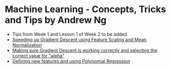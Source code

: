 # Machine Learning - Concepts, Tricks and Tips by Andrew Ng
* Tips from Week 1 and Lesson 1 of Week 2 to be added
* [Speeding up Gradient Descent using Feature Scaling and Mean Normalization](https://www.coursera.org/learn/machine-learning/lecture/xx3Da/gradient-descent-in-practice-i-feature-scaling)
* [Making sure Gradient Descent is working correctly and selecting the correct value for "alpha"](https://www.coursera.org/learn/machine-learning/lecture/3iawu/gradient-descent-in-practice-ii-learning-rate)
* [Defining new features and using Polynomial Regression](https://www.coursera.org/learn/machine-learning/lecture/Rqgfz/features-and-polynomial-regression)
